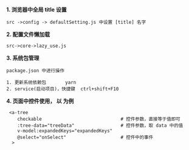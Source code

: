 **1.  浏览器中全局 title 设置** 
    
    src ->config -> defaultSetting.js 中设置 [title] 名字
    
**2. 配置文件懒加载** 

    src->core->lazy_use.js
    
**3. 系统包管理**
        
    package.json 中进行操作
    
    1. 更新系统依赖包       yarn 
    2. service(启动项目)，快捷键  ctrl+shift+F10
    
**4. 页面中控件使用， 以 <a-tree> 为例**

     <a-tree
        checkable                             # 控件参数，直接等于值即可             
        :tree-data="treeData"                 # 控件参数，取 data 中的值
        v-model:expandedKeys="expandedKeys"
        @select="onSelect"                    # 控件中的事件
      >
    